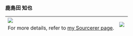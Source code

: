 ### 鹿島田 知也

<table>
  <thead>
    <tr>
      <th><img align="left" src="https://github-readme-stats.vercel.app/api?username=tomoya-sforzando&count_private=true&show_icons=true&theme=vue" /></th>
      <th rowspan="2"><img align="left" src="https://github-readme-stats.vercel.app/api/top-langs/?username=tomoya-sforzando&count_private=true&show_icons=true&theme=vue" /></th>
    </tr>
    <tr>
      <td>For more details, refer to <a href="https://sourcerer.io/tomoya-sforzando" alt="tomoya-sforzando | Sourcerer">my Sourcerer page</a>.</td>
    </tr>
  </thead>
</table>
